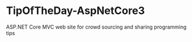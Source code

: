 # TipOfTheDay-AspNetCore3
ASP.NET Core MVC web site for crowd sourcing and sharing programming tips
